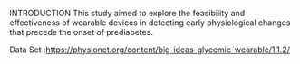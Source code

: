 INTRODUCTION
This study aimed to explore the feasibility and effectiveness of wearable devices in detecting early physiological changes that precede the onset of prediabetes.

Data Set :https://physionet.org/content/big-ideas-glycemic-wearable/1.1.2/
